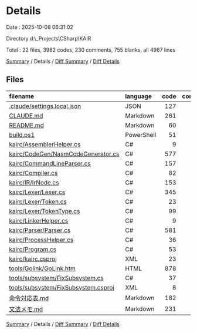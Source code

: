 # Details

Date : 2025-10-08 06:31:02

Directory d:\\_Projects\\CSharp\\KAIR

Total : 22 files,  3982 codes, 230 comments, 755 blanks, all 4967 lines

[Summary](results.md) / Details / [Diff Summary](diff.md) / [Diff Details](diff-details.md)

## Files
| filename | language | code | comment | blank | total |
| :--- | :--- | ---: | ---: | ---: | ---: |
| [.claude/settings.local.json](/.claude/settings.local.json) | JSON | 127 | 0 | 3 | 130 |
| [CLAUDE.md](/CLAUDE.md) | Markdown | 261 | 0 | 73 | 334 |
| [README.md](/README.md) | Markdown | 60 | 0 | 13 | 73 |
| [build.ps1](/build.ps1) | PowerShell | 51 | 8 | 13 | 72 |
| [kairc/AssemblerHelper.cs](/kairc/AssemblerHelper.cs) | C# | 9 | 2 | 3 | 14 |
| [kairc/CodeGen/NasmCodeGenerator.cs](/kairc/CodeGen/NasmCodeGenerator.cs) | C# | 577 | 72 | 107 | 756 |
| [kairc/CommandLineParser.cs](/kairc/CommandLineParser.cs) | C# | 157 | 11 | 27 | 195 |
| [kairc/Compiler.cs](/kairc/Compiler.cs) | C# | 82 | 11 | 24 | 117 |
| [kairc/IR/IrNode.cs](/kairc/IR/IrNode.cs) | C# | 153 | 28 | 41 | 222 |
| [kairc/Lexer/Lexer.cs](/kairc/Lexer/Lexer.cs) | C# | 345 | 5 | 62 | 412 |
| [kairc/Lexer/Token.cs](/kairc/Lexer/Token.cs) | C# | 23 | 0 | 5 | 28 |
| [kairc/Lexer/TokenType.cs](/kairc/Lexer/TokenType.cs) | C# | 99 | 10 | 15 | 124 |
| [kairc/LinkerHelper.cs](/kairc/LinkerHelper.cs) | C# | 9 | 6 | 3 | 18 |
| [kairc/Parser/Parser.cs](/kairc/Parser/Parser.cs) | C# | 581 | 49 | 102 | 732 |
| [kairc/ProcessHelper.cs](/kairc/ProcessHelper.cs) | C# | 36 | 10 | 12 | 58 |
| [kairc/Program.cs](/kairc/Program.cs) | C# | 53 | 0 | 5 | 58 |
| [kairc/kairc.csproj](/kairc/kairc.csproj) | XML | 23 | 2 | 0 | 25 |
| [tools/Golink/GoLink.htm](/tools/Golink/GoLink.htm) | HTML | 878 | 9 | 59 | 946 |
| [tools/subsystem/FixSubsystem.cs](/tools/subsystem/FixSubsystem.cs) | C# | 37 | 7 | 13 | 57 |
| [tools/subsystem/FixSubsystem.csproj](/tools/subsystem/FixSubsystem.csproj) | XML | 8 | 0 | 1 | 9 |
| [命令対応表.md](/%E5%91%BD%E4%BB%A4%E5%AF%BE%E5%BF%9C%E8%A1%A8.md) | Markdown | 182 | 0 | 83 | 265 |
| [文法メモ.md](/%E6%96%87%E6%B3%95%E3%83%A1%E3%83%A2.md) | Markdown | 231 | 0 | 91 | 322 |

[Summary](results.md) / Details / [Diff Summary](diff.md) / [Diff Details](diff-details.md)